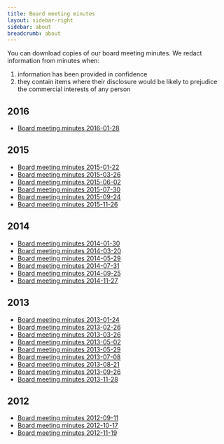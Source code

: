 ```yaml
---
title: Board meeting minutes
layout: sidebar-right
sidebar: about
breadcrumb: about
---
```


You can download copies of our board meeting minutes. We redact information from minutes when:
<ol>
	<li>information has been provided in confidence</li>
	<li>they contain items where their disclosure would be likely to prejudice the commercial interests of any person</li>
</ol>
<h2>2016</h2>
<ul>
	<li><a href="http://suffolklibraries.co.uk/wp-content/uploads/2016/04/board-meeting-minutes-2016-01-28.pdf">Board meeting minutes 2016-01-28</a></li>
</ul>
<h2>2015</h2>
<ul>
	<li><a href="http://suffolklibraries.co.uk/wp-content/uploads/2014/01/Board-meeting-minutes-2015-01-22.pdf">Board meeting minutes 2015-01-22</a></li>
	<li><a href="http://suffolklibraries.co.uk/wp-content/uploads/2014/01/Board-meeting-minutes-2015-03-26.pdf">Board meeting minutes 2015-03-26</a></li>
	<li><a href="http://suffolklibraries.co.uk/wp-content/uploads/2014/01/Board-meeting-minutes-2015-06-02.pdf">Board meeting minutes 2015-06-02</a></li>
	<li><a href="http://suffolklibraries.co.uk/wp-content/uploads/2015/10/Board-meeting-minutes-2015-07-30.pdf">Board meeting minutes 2015-07-30</a></li>
	<li><a href="http://suffolklibraries.co.uk/wp-content/uploads/2015/12/board-meeting-minutes-2015-09-24.pdf">Board meeting minutes 2015-09-24</a></li>
	<li><a href="http://suffolklibraries.co.uk/wp-content/uploads/2014/01/board-meeting-minutes-2015-11-26.pdf">Board meeting minutes 2015-11-26</a></li>
</ul>
<h2>2014</h2>
<ul>
	<li><a href="http://suffolklibraries.co.uk/wp-content/uploads/2014/01/board-meeting-minutes-2014-01-30.pdf">Board meeting minutes 2014-01-30</a></li>
	<li><a href="http://suffolklibraries.co.uk/wp-content/uploads/2014/01/board-meeting-minutes-2014-03-20.pdf">Board meeting minutes 2014-03-20</a></li>
	<li><a href="http://suffolklibraries.co.uk/wp-content/uploads/2014/01/board-meeting-minutes-2014-05-29.pdf">Board meeting minutes 2014-05-29</a></li>
	<li><a href="http://suffolklibraries.co.uk/wp-content/uploads/2014/01/board-meeting-minutes-2014-07-31.pdf">Board meeting minutes 2014-07-31</a></li>
	<li><a href="http://suffolklibraries.co.uk/wp-content/uploads/2014/01/board-meeting-minutes-2014-09-25.pdf">Board meeting minutes 2014-09-25</a></li>
	<li><a href="http://suffolklibraries.co.uk/wp-content/uploads/2014/01/board-meeting-minutes-2014-11-27.pdf">Board meeting minutes 2014-11-27</a></li>
</ul>
<h2>2013</h2>
<ul>
	<li><a href="http://suffolklibraries.co.uk/wp-content/uploads/2014/01/board-meeting-minutes-2013-01-24.pdf">Board meeting minutes 2013-01-24</a></li>
	<li><a href="http://suffolklibraries.co.uk/wp-content/uploads/2014/01/board-meeting-minutes-2013-02-26.pdf">Board meeting minutes 2013-02-26</a></li>
	<li><a href="http://suffolklibraries.co.uk/wp-content/uploads/2014/01/board-meeting-minutes-2013-03-26.pdf">Board meeting minutes 2013-03-26</a></li>
	<li><a href="http://suffolklibraries.co.uk/wp-content/uploads/2014/01/board-meeting-minutes-2013-05-02.pdf">Board meeting minutes 2013-05-02</a></li>
	<li><a href="http://suffolklibraries.co.uk/wp-content/uploads/2014/01/board-meeting-minutes-2013-05-29.pdf">Board meeting minutes 2013-05-29</a></li>
	<li><a href="http://suffolklibraries.co.uk/wp-content/uploads/2014/01/board-meeting-minutes-2013-07-08.pdf">Board meeting minutes 2013-07-08</a></li>
	<li><a href="http://suffolklibraries.co.uk/wp-content/uploads/2014/01/board-meeting-minutes-2013-08-21.pdf">Board meeting minutes 2013-08-21</a></li>
	<li><a href="http://suffolklibraries.co.uk/wp-content/uploads/2014/01/board-meeting-minutes-2013-09-26.pdf">Board meeting minutes 2013-09-26</a></li>
	<li><a href="http://suffolklibraries.co.uk/wp-content/uploads/2014/01/board-meeting-minutes-2013-11-28.pdf">Board meeting minutes 2013-11-28</a></li>
</ul>
<h2>2012</h2>
<ul>
	<li><a href="http://suffolklibraries.co.uk/wp-content/uploads/2014/01/board-meeting-minutes-2012-09-11.pdf">Board meeting minutes 2012-09-11</a></li>
	<li><a href="http://suffolklibraries.co.uk/wp-content/uploads/2014/01/board-meeting-minutes-2012-10-17.pdf">Board meeting minutes 2012-10-17</a></li>
	<li><a href="http://suffolklibraries.co.uk/wp-content/uploads/2014/01/board-meeting-minutes-2012-11-19.pdf">Board meeting minutes 2012-11-19</a></li>
</ul>
